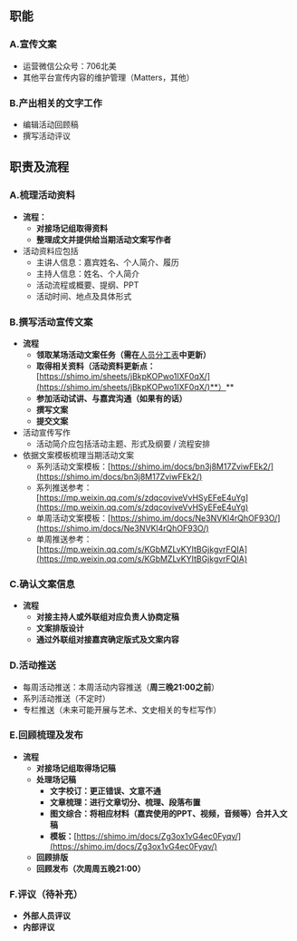 ## 职能

### A.宣传文案

* 运营微信公众号：706北美
* 其他平台宣传内容的维护管理（Matters，其他）
### B.产出相关的文字工作

* 编辑活动回顾稿
* 撰写活动评议
## 职责及流程

### **A.梳理活动资料**

* **流程：**
    * **对接场记组取得资料**
    * **整理成文并提供给当期活动文案写作者**
* 活动资料应包括
    * 主讲人信息：嘉宾姓名、个人简介、履历
    * 主持人信息：姓名、个人简介
    * 活动流程或概要、提纲、PPT
    * 活动时间、地点及具体形式
### **B.撰写活动宣传文案**

* **流程**
    * **领取某场活动文案任务（需在**[人员分工表](https://shimo.im/sheets/jBkpKOPwo1IXF0qX/)**中更新）**
    * **取得相关资料（活动资料更新点：**[https://shimo.im/sheets/jBkpKOPwo1IXF0qX/](https://shimo.im/sheets/jBkpKOPwo1IXF0qX/)**）**
    * **参加活动试讲、与嘉宾沟通（如果有的话）**
    * **撰写文案**
    * **提交文案**
* 活动宣传写作
    * 活动简介应包括活动主题、形式及纲要 / 流程安排
* 依据文案模板梳理当期活动文案
    * 系列活动文案模板：[https://shimo.im/docs/bn3j8M17ZviwFEk2/](https://shimo.im/docs/bn3j8M17ZviwFEk2/)
    * 系列推送参考：[https://mp.weixin.qq.com/s/zdqcoviveVvHSyEFeE4uYg](https://mp.weixin.qq.com/s/zdqcoviveVvHSyEFeE4uYg)
    * 单周活动文案模板：[https://shimo.im/docs/Ne3NVKl4rQhOF93O/](https://shimo.im/docs/Ne3NVKl4rQhOF93O/) 
    * 单周推送参考：[https://mp.weixin.qq.com/s/KGbMZLvKYItBGjkgvrFQIA](https://mp.weixin.qq.com/s/KGbMZLvKYItBGjkgvrFQIA)
### **C.确认文案信息**

* **流程**
    * **对接主持人或外联组对应负责人协商定稿**
    * **文案排版设计**
    * **通过外联组对接嘉宾确定版式及文案内容**
### **D.活动推送**

* 每周活动推送：本周活动内容推送（**周三晚21:00之前**）
* 系列活动推送（不定时）
* 专栏推送（未来可能开展与艺术、文史相关的专栏写作）
### **E.回顾梳理及发布**

* **流程**
    * **对接场记组取得场记稿**
    * **处理场记稿**
        * **文字校订：更正错误、文意不通**
        * **文章梳理：进行文章切分、梳理、段落布置**
        * **图文综合：将相应材料（嘉宾使用的PPT、视频，音频等）合并入文稿**
        * **模板：**[https://shimo.im/docs/Zg3ox1vG4ec0Fyqv/](https://shimo.im/docs/Zg3ox1vG4ec0Fyqv/)
    * **回顾排版**
    * **回顾发布（次周周五晚21:00）**
### **F.评议（待补充）**

* **外部人员评议**
* **内部评议**
